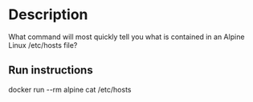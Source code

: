 # Description
What command will most quickly tell you what is contained in an Alpine Linux /etc/hosts file?

## Run instructions

docker run --rm alpine cat /etc/hosts

